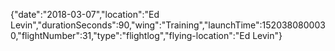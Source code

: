 {"date":"2018-03-07","location":"Ed Levin","durationSeconds":90,"wing":"Training","launchTime":1520380800030,"flightNumber":31,"type":"flightlog","flying-location":"Ed Levin"}
